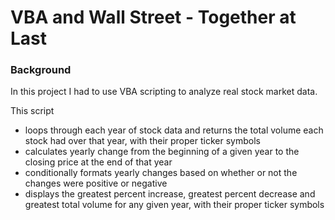 # VBA and Wall Street - Together at Last
### Background
In this project I had to use VBA scripting to analyze real stock market data.

This script
- loops through each year of stock data and returns the total volume each stock had over that year, with their proper ticker symbols
- calculates yearly change from the beginning of a given year to the closing price at the end of that year
- conditionally formats yearly changes based on whether or not the changes were positive or negative
- displays the greatest percent increase, greatest percent decrease and greatest total volume for any given year, with their proper ticker symbols
